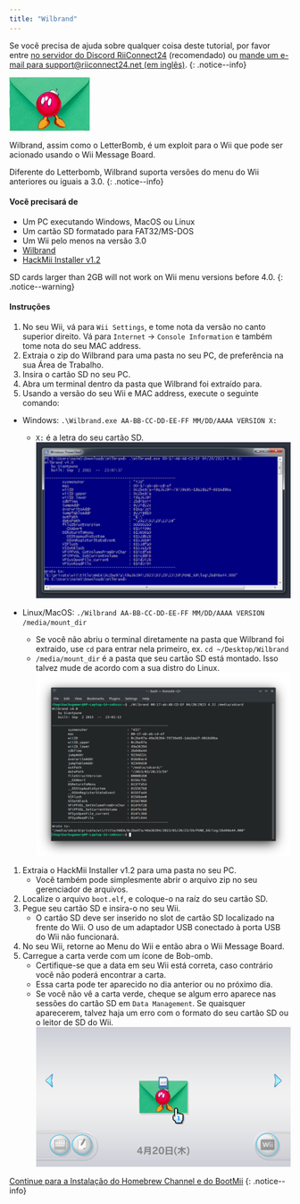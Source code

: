 ```yaml
---
title: "Wilbrand"
---
```


Se você precisa de ajuda sobre qualquer coisa deste tutorial, por favor entre [no servidor do Discord RiiConnect24](https://discord.gg/rc24) (recomendado) ou [mande um e-mail para support@riiconnect24.net (em inglês)](mailto:support@riiconnect24.net).
{: .notice--info}

![Wilbrand](/images/wilbrand/icon.png)

Wilbrand, assim como o LetterBomb, é um exploit para o Wii que pode ser acionado usando o Wii Message Board.

Diferente do Letterbomb, Wilbrand suporta versões do menu do Wii anteriores ou iguais a 3.0.
{: .notice--info}

#### Você precisará de

- Um PC executando Windows, MacOS ou Linux
- Um cartão SD formatado para FAT32/MS-DOS
- Um Wii pelo menos na versão 3.0
- [Wilbrand](https://static.wiidatabase.de/Wilbrand.zip)
- [HackMii Installer v1.2](https://bootmii.org/download/)

SD cards larger than 2GB will not work on Wii menu versions before 4.0.
{: .notice--warning}

#### Instruções

1.  No seu Wii, vá para `Wii Settings`, e tome nota da versão no canto superior direito. Vá para `Internet` -> `Console Information` e também tome nota do seu MAC address.
1.  Extraia o zip do Wilbrand para uma pasta no seu PC, de preferência na sua Área de Trabalho.
1.  Insira o cartão SD no seu PC.
1.  Abra um terminal dentro da pasta que Wilbrand foi extraído para.
1.  Usando a versão do seu Wii e MAC address, execute o seguinte comando:

- Windows: `.\Wilbrand.exe AA-BB-CC-DD-EE-FF MM/DD/AAAA VERSION X:`

  - `X:` é a letra do seu cartão SD. ![executar Wilbrand no Windows](/images/wilbrand/windows.png)

- Linux/MacOS: `./Wilbrand AA-BB-CC-DD-EE-FF MM/DD/AAAA VERSION /media/mount_dir`
  - Se você não abriu o terminal diretamente na pasta que Wilbrand foi extraido, use `cd` para entrar nela primeiro, ex. `cd ~/Desktop/Wilbrand`
  - `/media/mount_dir` é a pasta que seu cartão SD está montado. Isso talvez mude de acordo com a sua distro do Linux. ![executar Wilbrand no Linux](/images/wilbrand/linux.png)

1.  Extraia o HackMii Installer v1.2 para uma pasta no seu PC.
    - Você também pode simplesmente abrir o arquivo zip no seu gerenciador de arquivos.
1.  Localize o arquivo `boot.elf`, e coloque-o na raíz do seu cartão SD.
1.  Pegue seu cartão SD e insira-o no seu Wii.
    - O cartão SD deve ser inserido no slot de cartão SD localizado na frente do Wii. O uso de um adaptador USB conectado à porta USB do Wii não funcionará.
1.  No seu Wii, retorne ao Menu do Wii e então abra o Wii Message Board.
1.  Carregue a carta verde com um ícone de Bob-omb.
    - Certifique-se que a data em seu Wii está correta, caso contrário você não poderá encontrar a carta.
    - Essa carta pode ter aparecido no dia anterior ou no próximo dia.
    - Se você não vê a carta verde, cheque se algum erro aparece nas sessões do cartão SD em `Data Management`. Se quaisquer aparecerem, talvez haja um erro com o formato do seu cartão SD ou o leitor de SD do Wii. ![Wilbrand no seu habitat natural](/images/wilbrand/msgboard.png)

[Continue para a Instalação do Homebrew Channel e do BootMii](hbc)
{: .notice--info}
